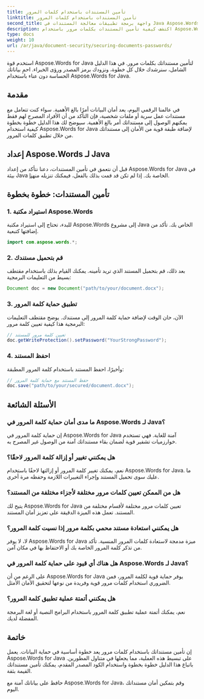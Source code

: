 ```yaml
---
title: تأمين المستندات باستخدام كلمات المرور
linktitle: تأمين المستندات باستخدام كلمات المرور
second_title: واجهة برمجة تطبيقات معالجة المستندات في Java Aspose.Words
description: اكتشف كيفية تأمين المستندات بكلمات مرور باستخدام Aspose.Words for Java. يتضمن هذا الدليل خطوة بخطوة التعليمات البرمجية المصدرية ونصائح الخبراء. حافظ على بياناتك محمية.
type: docs
weight: 10
url: /ar/java/document-security/securing-documents-passwords/
---
```


استخدم قوة Aspose.Words for Java لتأمين مستنداتك بكلمات مرور. في هذا الدليل الشامل، سنرشدك خلال كل خطوة، ونزودك برمز المصدر ورؤى الخبراء. احمِ بياناتك الحساسة دون عناء باستخدام Aspose.Words for Java.


## مقدمة

في عالمنا الرقمي اليوم، يعد أمان البيانات أمرًا بالغ الأهمية. سواء كنت تتعامل مع مستندات عمل سرية أو ملفات شخصية، فإن التأكد من أن الأفراد المصرح لهم فقط يمكنهم الوصول إلى مستنداتك أمر بالغ الأهمية. سيوضح لك هذا الدليل خطوة بخطوة كيفية استخدام Aspose.Words for Java لإضافة طبقة قوية من الأمان إلى مستنداتك من خلال تطبيق كلمات المرور.

## إعداد Aspose.Words لـ Java

 قبل أن نتعمق في تأمين المستندات، دعنا نتأكد من إعداد Aspose.Words for Java في بيئة Java الخاصة بك. إذا لم تكن قد قمت بذلك بالفعل، فيمكنك تنزيله من[هنا](https://releases.aspose.com/words/java/).

## تأمين المستندات: خطوة بخطوة

### 1. استيراد مكتبة Aspose.Words

للبدء، تحتاج إلى استيراد مكتبة Aspose.Words إلى مشروع Java الخاص بك. تأكد من إضافتها كتبعية.

```java
import com.aspose.words.*;
```

### 2. قم بتحميل مستندك

بعد ذلك، قم بتحميل المستند الذي تريد تأمينه. يمكنك القيام بذلك باستخدام مقتطف بسيط من التعليمات البرمجية:

```java
Document doc = new Document("path/to/your/document.docx");
```

### 3. تطبيق حماية كلمة المرور

الآن، حان الوقت لإضافة حماية كلمة المرور إلى مستندك. يوضح مقتطف التعليمات البرمجية هذا كيفية تعيين كلمة مرور:

```java
// تعيين كلمة مرور للمستند
doc.getWriteProtection().setPassword("YourStrongPassword");
```

### 4. احفظ المستند

وأخيرًا، احفظ المستند باستخدام كلمة المرور المطبقة:

```java
// حفظ المستند مع حماية كلمة المرور
doc.save("path/to/your/secured/document.docx");
```

## الأسئلة الشائعة

### ما مدى أمان حماية كلمة المرور في Aspose.Words لـ Java؟

إن حماية كلمة المرور في Aspose.Words for Java آمنة للغاية. فهي تستخدم خوارزميات تشفير قوية لضمان بقاء مستنداتك آمنة من الوصول غير المصرح به.

### هل يمكنني تغيير أو إزالة كلمة المرور لاحقًا؟

نعم، يمكنك تغيير كلمة المرور أو إزالتها لاحقًا باستخدام Aspose.Words for Java. ما عليك سوى تحميل المستند وإجراء التغييرات اللازمة وحفظه مرة أخرى.

### هل من الممكن تعيين كلمات مرور مختلفة لأجزاء مختلفة من المستند؟

يتيح لك Aspose.Words for Java تعيين كلمات مرور مختلفة لأقسام مختلفة من المستند. تعمل هذه الميزة الدقيقة على تعزيز أمان المستند.

### هل يمكنني استعادة مستند محمي بكلمة مرور إذا نسيت كلمة المرور؟

لا، لا يوفر Aspose.Words for Java ميزة مدمجة لاستعادة كلمات المرور المنسية. تأكد من تذكر كلمة المرور الخاصة بك أو الاحتفاظ بها في مكان آمن.

### هل هناك أي قيود على حماية كلمة المرور في Aspose.Words لـ Java؟

على الرغم من أن Aspose.Words for Java يوفر حماية قوية لكلمة المرور، فمن الضروري استخدام كلمات مرور قوية وفريدة من نوعها لتحقيق الأمان الأمثل.

### هل يمكنني أتمتة عملية تطبيق كلمة المرور؟

نعم، يمكنك أتمتة عملية تطبيق كلمة المرور باستخدام البرامج النصية أو لغة البرمجة المفضلة لديك.

## خاتمة

إن تأمين مستنداتك باستخدام كلمات مرور يعد خطوة أساسية في حماية البيانات. يعمل Aspose.Words for Java على تبسيط هذه العملية، مما يجعلها في متناول المطورين. باتباع هذا الدليل خطوة بخطوة واستخدام الكود المصدر المقدم، يمكنك تأمين مستنداتك القيمة بثقة.

حافظ على بياناتك آمنة مع Aspose.Words for Java، وقم بتمكين أمان مستنداتك اليوم.